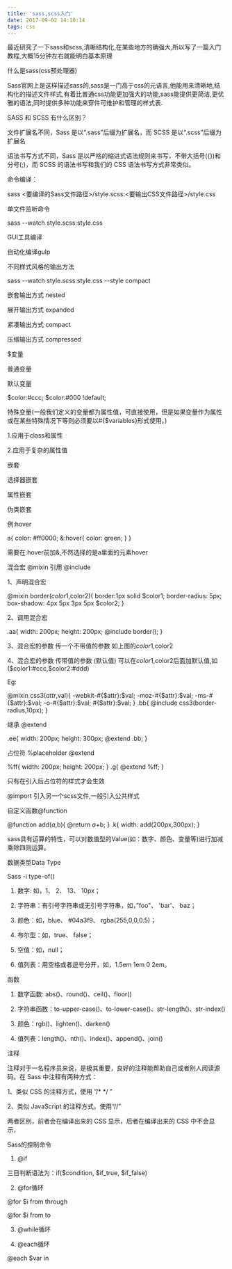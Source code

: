 ```yaml
---
title: 'sass,scss入门'
date: 2017-09-02 14:10:14
tags: css
---
```

最近研究了一下sass和scss,清晰结构化,在某些地方的确强大,所以写了一篇入门教程,大概15分钟左右就能明白基本原理

什么是sass(css预处理器)

Sass官网上是这样描述sass的,sass是一门高于css的元语言,他能用来清晰地,结构化的描述文件样式,有着比普通css功能更加强大的功能,sass能提供更简洁,更优雅的语法,同时提供多种功能来穿件可维护和管理的样式表.

SASS 和 SCSS 有什么区别？

文件扩展名不同，Sass 是以“.sass”后缀为扩展名，而 SCSS 是以“.scss”后缀为扩展名

语法书写方式不同，Sass 是以严格的缩进式语法规则来书写，不带大括号({})和分号(;)，而 SCSS 的语法书写和我们的 CSS 语法书写方式非常类似。


命令编译：

sass <要编译的Sass文件路径>/style.scss:<要输出CSS文件路径>/style.css

单文件监听命令

sass --watch style.scss:style.css

GUI工具编译

自动化编译gulp

 

不同样式风格的输出方法

sass --watch style.scss:style.css --style compact

嵌套输出方式 nested

展开输出方式 expanded  

紧凑输出方式 compact

压缩输出方式 compressed

 

$变量

普通变量

默认变量

$color:#ccc;
$color:#000 !default;

特殊变量(一般我们定义的变量都为属性值，可直接使用，但是如果变量作为属性或在某些特殊情况下等则必须要以#{$variables}形式使用。)

1.应用于class和属性

2.应用于复杂的属性值

 

嵌套

选择器嵌套

属性嵌套

伪类嵌套

例:hover

a{
  color: #ff0000;
  &:hover{
    color: green;
  }
}

需要在:hover前加&,不然选择的是a里面的元素hover

 

混合宏 @mixin 引用  @include

1、声明混合宏

@mixin border($color1,$color2){
  border:1px solid $color1;
  border-radius: 5px;
  box-shadow: 4px 5px 3px 5px $color2;
}

2、调用混合宏

.aa{
  width: 200px;
  height: 200px;
  @include border();
}

3、混合宏的参数   传一个不带值的参数  如上图的$color1,$color2

4、混合宏的参数   传带值的参数 (默认值)  可以在$color1,$color2后面加默认值,如($color1:#ccc,$color2:#ddd)

Eg:

@mixin css3($attr,$val){
  -webkit-#{$attr}:$val;
  -moz-#{$attr}:$val;
  -ms-#{$attr}:$val;
  -o-#{$attr}:$val;
  #{$attr}:$val;
}
.bb{
  @include css3(border-radius,10px);
}

 

继承 @extend

.ee{
  width: 200px;
  height: 300px;
  @extend .bb;
}

占位符 %placeholder   @extend

%ff{
  width: 200px;
  height: 200px;
}
.g{
  @extend %ff;
}

只有在引入后占位符的样式才会生效

 

@import  引入另一个scss文件,一般引入公共样式

自定义函数@function

@function add($a,$b){
  @return $a+$b;
}
.k{
  width: add(200px,300px);
}

sass具有运算的特性，可以对数值型的Value(如：数字、颜色、变量等)进行加减乘除四则运算。

 

数据类型Data Type

Sass -i   type-of()

 1. 数字: 如，1、 2、 13、 10px；

 2. 字符串：有引号字符串或无引号字符串，如，”foo"、 'bar'、 baz；

 3. 颜色：如，blue、 #04a3f9、 rgba(255,0,0,0.5)；

 4. 布尔型：如，true、 false；

 5. 空值：如，null；

 6. 值列表：用空格或者逗号分开，如，1.5em 1em 0 2em。

 

函数

 1. 数字函数: abs()、round()、ceil()、floor()

 2. 字符串函数：to-upper-case()、to-lower-case()、str-length()、str-index()

 3. 颜色：rgb()、lighten()、darken()

 4. 值列表：length()、nth()、index()、append()、join()

 

注释

注释对于一名程序员来说，是极其重要，良好的注释能帮助自己或者别人阅读源码。在 Sass 中注释有两种方式：

1、类似 CSS 的注释方式，使用 ”/*  */ ”

2、类似 JavaScript 的注释方式，使用“//”

两者区别，前者会在编译出来的 CSS 显示，后者在编译出来的 CSS 中不会显示，

 

Sass的控制命令

1. @if

三目判断语法为：if($condition, $if_true, $if_false)

2. @for循环

@for $i from <start> through <end>

@for $i from <start> to <end>

3. @while循环

4. @each循环

@each $var in <list>
